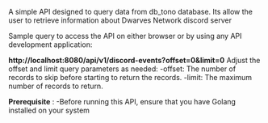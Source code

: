 A simple API designed to query data from db_tono database. Its allow the user to retrieve 
information about Dwarves Network discord server

Sample query to access the API on either browser or by using any API development application:

**http://localhost:8080/api/v1/discord-events?offset=0&limit=0**
Adjust the offset and limit query parameters as needed:
-offset: The number of records to skip before starting to return the records.
-limit: The maximum number of records to return.

**Prerequisite** :
-Before running this API, ensure that you have Golang installed on your system



